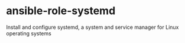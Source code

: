 # ansible-role-systemd
Install and configure systemd, a system and service manager for Linux operating systems
